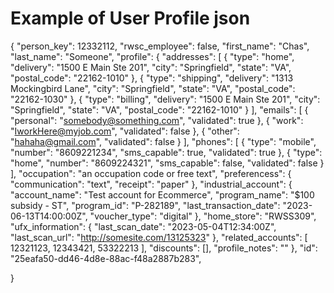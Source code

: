 # Example of User Profile json

{
    "person_key": 12332112,
    "rwsc_employee": false,
    "first_name": "Chas",
    "last_name": "Someone",
    "profile": {
        "addresses": [
            {
                "type": "home",
                "delivery": "1500 E Main Ste 201",
                "city": "Springfield",
                "state": "VA",
                "postal_code": "22162-1010"
            },
            {
                "type": "shipping",
                "delivery": "1313 Mockingbird Lane",
                "city": "Springfield",
                "state": "VA",
                "postal_code": "22162-1030"
            },
            {
                "type": "billing",
                "delivery": "1500 E Main Ste 201",
                "city": "Springfield",
                "state": "VA",
                "postal_code": "22162-1010"
            }
        ],
        "emails": [
            {
                "personal": "somebody@something.com",
                "validated": true
            },
            {
                "work": "IworkHere@myjob.com",
                "validated": false
            },
            {
                "other": "hahaha@gmail.com",
                "validated": false
            }
        ],
        "phones": [
            {
                "type": "mobile",
                "number": "8609221234",
                "sms_capable": true,
                "validated": true
            },
            {
                "type": "home",
                "number": "8609224321",
                "sms_capable": false,
                "validated": false
            }
        ],
        "occupation": "an occupation code or free text",
        "preferencess": {
            "communication": "text",
            "receipt": "paper"
        },
        "industrial_account": {
            "account_name": "Test account for Ecommerce",
            "program_name": "$100 subsidy - ST",
            "program_id": "P-282189",
            "last_transaction_date": "2023-06-13T14:00:00Z",
            "voucher_type": "digital"
        },
        "home_store": "RWSS309",
        "ufx_information": {
            "last_scan_date": "2023-05-04T12:34:00Z",
            "last_scan_url": "http://somesite.com/13125323"
        },
        "related_accounts": [
            12321123,
            12343421,
            53322213
        ],
        "discounts": [],
        "profile_notes": ""
    },
    "id": "25eafa50-dd46-4d8e-88ac-f48a2887b283",
  
}
